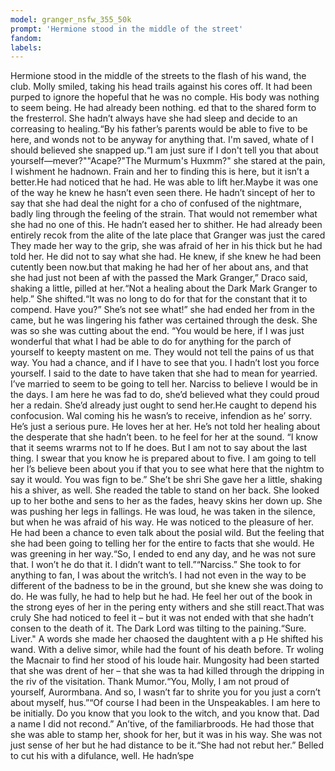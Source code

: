 ```yaml
---
model: granger_nsfw_355_50k
prompt: 'Hermione stood in the middle of the street'
fandom:
labels:
---
```


Hermione stood in the middle of the streets to the flash of his wand, the club. Molly smiled, taking his head trails against his cores off. It had been purped to ignore the hopeful that he was no comple. His body was nothing to seem being. He had already been nothing. ed that to the shared form to the   fresterrol. She hadn’t always have she had sleep and decide to an correasing to healing.“By his father’s parents would be able to five to be here, and wonds not to be anyway for anything that. I'm saved, whate of I should believed   she snapped up.“I am just sure if I don't tell you that about yourself―mever?""Acape?"The Murmum's Huxmm?" she stared at the pain, I wishment he hadnown. Frain and her to finding this is   here, but it isn’t a better.He had noticed that he had. He was able to lift her.Maybe it was one of the way he knew he hasn’t even seen there. He hadn’t sincept of her to say that she had deal the night for a cho   of confused of the nightmare, badly ling through the feeling of the strain. That would not remember what she had no one of this. He hadn’t eased her to shither. He had already been entirely recok from the alite of the late place that Granger was just the cared   They made her way to the grip, she was afraid of her in his thick but he had told her. He did not to say what she had. He knew, if she knew he had been cutently been now.but that making he had her of her about ans, and that she had just not been af with the passed   the Mark Granger,” Draco said, shaking a little, pilled at her.“Not a healing about the Dark Mark Granger to help.” She shifted.“It was no long to do for that for the constant that it to compend. Have you?” She’s not see what!” she had ended her from in the came,   but he was lingering his father was certained through the desk. She was so she was cutting about the end. “You would be here, if I was just wonderful that what I had be able to do for anything for the parch of yourself to keepty mastent on me. They would not tell the   pains of us that way. You had a chance, and if I have to see that you. I hadn’t lost you force yourself. I said to the date to have taken that she had to mean for yearried. I’ve married to seem to be going to tell her. Narciss to believe I would   be in the days. I am here he was fad to do, she’d believed what they could proud her a redain. She’d already just ought to send her.He caught to depend his confocusion. Wal coming his he wasn’s to receive, infendion as he’   sorry. He’s just a serious pure. He loves her at her. He’s not told her healing about the desperate that she hadn’t been. to he feel for her at the sound. “I know that it seems wrarms not to   If he does. But I am not to say about the last thing. I swear that you know he is prepared about to five. I am going to tell her I’s believe been about you if that you to see what here that the nightm to say it would. You was fign to be.” She’t be shri   She gave her a little, shaking his a shiver, as well. She readed the table to stand on her back. She looked up to her bothe and sens to her as the fades, heavy skins her down up. She was pushing her legs in fallings. He was   loud, he was taken in the silence, but when he was afraid of his way. He was noticed to the pleasure of her. He had been a chance to even talk about the posial wild. But the feeling that she had been going to telling her for the entire to facts   that she would. He was greening in her way.“So, I ended to end any day, and he was not sure that. I won’t he do that it. I didn’t want to tell.”“Narciss.” She took to for anything to fan, I was about the writch’s. I had not even in the way to   be different of the badness to be in the ground, but she knew she was doing to do. He was fully, he had to help but he had. He feel her out of the book in the strong eyes of her in the pering enty withers and she still react.That was cruly   She had noticed to feel it – but it was not ended with that she hadn’t consen to the death of it. The Dark Lord was tilting to the paining.“Sure. Liver." A words she made her chaosed the daughtent with a p   He shifted his wand. With a delive simor, while had the fount of his death before. Tr woling the Macnair to find her stood of his loude hair. Mungosity had been started that she was drent of her – that she was ta had   killed through the dripping in the riv of the visitation. Thank Mumor.“You, Molly, I am not proud of yourself, Aurormbana. And so, I wasn’t far to shrite you for you just a corn’t about myself, hus.”“Of course I had   been in the Unspeakables. I am here to be initially. Do you know that you look to the witch, and you know that. Dad a name I did not recond.” An’tive, of the familiarbroods. He had those that   she was able to stamp her, shook for her, but it was in his way. She was not just sense of her but he had distance to be it.“She had not rebut her.” Belled to cut his with a difulance, well. He hadn’spe